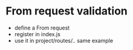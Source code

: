 # From request validation

- define a From request
- register in index.js
- use it in project/routes/.. same example